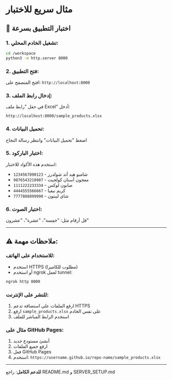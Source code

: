 # مثال سريع للاختبار

## 🚀 اختبار التطبيق بسرعة

### 1. تشغيل الخادم المحلي:
```bash
cd /workspace
python3 -m http.server 8000
```

### 2. فتح التطبيق:
افتح المتصفح على: `http://localhost:8000`

### 3. إدخال رابط الملف:
في حقل "رابط ملف Excel" أدخل:
```
http://localhost:8000/sample_products.xlsx
```

### 4. تحميل البيانات:
اضغط "تحميل البيانات" وانتظر رسالة النجاح

### 5. اختبار الباركود:
استخدم هذه الأكواد للاختبار:
- `1234567890123` - شامبو هيد أند شولدرز
- `9876543210987` - معجون أسنان كولجيت  
- `1111222233334` - صابون لوكس
- `4444555566667` - كريم نيفيا
- `7777888899990` - شاي ليبتون

### 6. اختبار الصوت:
قل أرقام مثل: "خمسة"، "عشرة"، "عشرون"

---

## ⚠️ ملاحظات مهمة:

### للاستخدام على الهاتف:
- استخدم HTTPS (مطلوب للكاميرا)
- أو استخدم ngrok لعمل tunnel:
```bash
ngrok http 8000
```

### للنشر على الإنترنت:
1. ارفع الملفات على استضافة تدعم HTTPS
2. ارفع `sample_products.xlsx` على نفس الخادم
3. استخدم الرابط المباشر للملف

### مثال على GitHub Pages:
1. أنشئ مستودع جديد
2. ارفع جميع الملفات
3. فعل GitHub Pages
4. استخدم: `https://username.github.io/repo-name/sample_products.xlsx`

---

**للدعم الكامل**: راجع README.md و SERVER_SETUP.md
